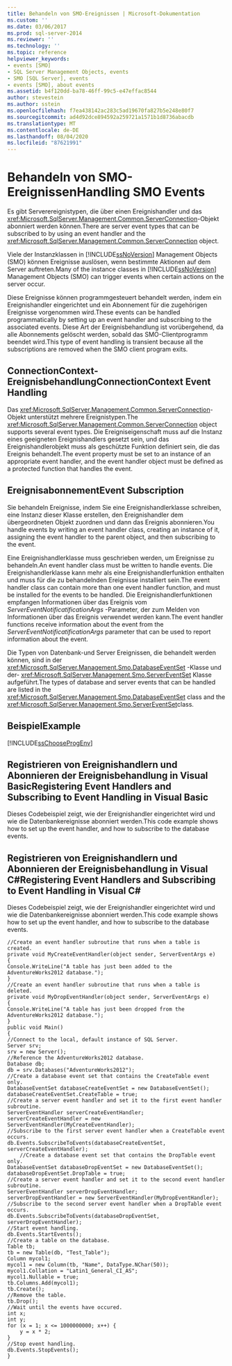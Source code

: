 ```yaml
---
title: Behandeln von SMO-Ereignissen | Microsoft-Dokumentation
ms.custom: ''
ms.date: 03/06/2017
ms.prod: sql-server-2014
ms.reviewer: ''
ms.technology: ''
ms.topic: reference
helpviewer_keywords:
- events [SMO]
- SQL Server Management Objects, events
- SMO [SQL Server], events
- events [SMO], about events
ms.assetid: b4f120dd-ba78-46ff-99c5-e47effac8544
author: stevestein
ms.author: sstein
ms.openlocfilehash: f7ea438142ac283c5ad19670fa827b5e248e80f7
ms.sourcegitcommit: ad4d92dce894592a259721a1571b1d8736abacdb
ms.translationtype: MT
ms.contentlocale: de-DE
ms.lasthandoff: 08/04/2020
ms.locfileid: "87621991"
---
```

# <a name="handling-smo-events"></a><span data-ttu-id="6d7e5-102">Behandeln von SMO-Ereignissen</span><span class="sxs-lookup"><span data-stu-id="6d7e5-102">Handling SMO Events</span></span>
  <span data-ttu-id="6d7e5-103">Es gibt Serverereignistypen, die über einen Ereignishandler und das <xref:Microsoft.SqlServer.Management.Common.ServerConnection>-Objekt abonniert werden können.</span><span class="sxs-lookup"><span data-stu-id="6d7e5-103">There are server event types that can be subscribed to by using an event handler and the <xref:Microsoft.SqlServer.Management.Common.ServerConnection> object.</span></span>  
  
 <span data-ttu-id="6d7e5-104">Viele der Instanzklassen in [!INCLUDE[ssNoVersion](../../../includes/ssnoversion-md.md)] Management Objects (SMO) können Ereignisse auslösen, wenn bestimmte Aktionen auf dem Server auftreten.</span><span class="sxs-lookup"><span data-stu-id="6d7e5-104">Many of the instance classes in [!INCLUDE[ssNoVersion](../../../includes/ssnoversion-md.md)] Management Objects (SMO) can trigger events when certain actions on the server occur.</span></span>  
  
 <span data-ttu-id="6d7e5-105">Diese Ereignisse können programmgesteuert behandelt werden, indem ein Ereignishandler eingerichtet und ein Abonnement für die zugehörigen Ereignisse vorgenommen wird.</span><span class="sxs-lookup"><span data-stu-id="6d7e5-105">These events can be handled programmatically by setting up an event handler and subscribing to the associated events.</span></span> <span data-ttu-id="6d7e5-106">Diese Art der Ereignisbehandlung ist vorübergehend, da alle Abonnements gelöscht werden, sobald das SMO-Clientprogramm beendet wird.</span><span class="sxs-lookup"><span data-stu-id="6d7e5-106">This type of event handling is transient because all the subscriptions are removed when the SMO client program exits.</span></span>  
  
## <a name="connectioncontext-event-handling"></a><span data-ttu-id="6d7e5-107">ConnectionContext-Ereignisbehandlung</span><span class="sxs-lookup"><span data-stu-id="6d7e5-107">ConnectionContext Event Handling</span></span>  
 <span data-ttu-id="6d7e5-108">Das <xref:Microsoft.SqlServer.Management.Common.ServerConnection>-Objekt unterstützt mehrere Ereignistypen.</span><span class="sxs-lookup"><span data-stu-id="6d7e5-108">The <xref:Microsoft.SqlServer.Management.Common.ServerConnection> object supports several event types.</span></span> <span data-ttu-id="6d7e5-109">Die Ereigniseigenschaft muss auf die Instanz eines geeigneten Ereignishandlers gesetzt sein, und das Ereignishandlerobjekt muss als geschützte Funktion definiert sein, die das Ereignis behandelt.</span><span class="sxs-lookup"><span data-stu-id="6d7e5-109">The event property must be set to an instance of an appropriate event handler, and the event handler object must be defined as a protected function that handles the event.</span></span>  
  
## <a name="event-subscription"></a><span data-ttu-id="6d7e5-110">Ereignisabonnement</span><span class="sxs-lookup"><span data-stu-id="6d7e5-110">Event Subscription</span></span>  
 <span data-ttu-id="6d7e5-111">Sie behandeln Ereignisse, indem Sie eine Ereignishandlerklasse schreiben, eine Instanz dieser Klasse erstellen, den Ereignishandler dem übergeordneten Objekt zuordnen und dann das Ereignis abonnieren.</span><span class="sxs-lookup"><span data-stu-id="6d7e5-111">You handle events by writing an event handler class, creating an instance of it, assigning the event handler to the parent object, and then subscribing to the event.</span></span>  
  
 <span data-ttu-id="6d7e5-112">Eine Ereignishandlerklasse muss geschrieben werden, um Ereignisse zu behandeln.</span><span class="sxs-lookup"><span data-stu-id="6d7e5-112">An event handler class must be written to handle events.</span></span> <span data-ttu-id="6d7e5-113">Die Ereignishandlerklasse kann mehr als eine Ereignishandlerfunktion enthalten und muss für die zu behandelnden Ereignisse installiert sein.</span><span class="sxs-lookup"><span data-stu-id="6d7e5-113">The event handler class can contain more than one event handler function, and must be installed for the events to be handled.</span></span> <span data-ttu-id="6d7e5-114">Die Ereignishandlerfunktionen empfangen Informationen über das Ereignis vom *ServerEventNotificatificationArgs* -Parameter, der zum Melden von Informationen über das Ereignis verwendet werden kann.</span><span class="sxs-lookup"><span data-stu-id="6d7e5-114">The event handler functions receive information about the event from the *ServerEventNotificatificationArgs* parameter that can be used to report information about the event.</span></span>  
  
 <span data-ttu-id="6d7e5-115">Die Typen von Datenbank-und Server Ereignissen, die behandelt werden können, sind in der <xref:Microsoft.SqlServer.Management.Smo.DatabaseEventSet> -Klasse und der- <xref:Microsoft.SqlServer.Management.Smo.ServerEventSet> Klasse aufgeführt.</span><span class="sxs-lookup"><span data-stu-id="6d7e5-115">The types of database and server events that can be handled are listed in the <xref:Microsoft.SqlServer.Management.Smo.DatabaseEventSet> class and the <xref:Microsoft.SqlServer.Management.Smo.ServerEventSet>class.</span></span>  
  
## <a name="example"></a><span data-ttu-id="6d7e5-116">Beispiel</span><span class="sxs-lookup"><span data-stu-id="6d7e5-116">Example</span></span>  
 [!INCLUDE[ssChooseProgEnv](../../../includes/sschooseprogenv-md.md)]  
  
## <a name="registering-event-handlers-and-subscribing-to-event-handling-in-visual-basic"></a><span data-ttu-id="6d7e5-117">Registrieren von Ereignishandlern und Abonnieren der Ereignisbehandlung in Visual Basic</span><span class="sxs-lookup"><span data-stu-id="6d7e5-117">Registering Event Handlers and Subscribing to Event Handling in Visual Basic</span></span>  
 <span data-ttu-id="6d7e5-118">Dieses Codebeispiel zeigt, wie der Ereignishandler eingerichtet wird und wie die Datenbankereignisse abonniert werden.</span><span class="sxs-lookup"><span data-stu-id="6d7e5-118">This code example shows how to set up the event handler, and how to subscribe to the database events.</span></span>  
  
<!-- TODO: review snippet reference  [!CODE [SMO How to#SMO_VBEvents1](SMO How to#SMO_VBEvents1)]  -->  
  
## <a name="registering-event-handlers-and-subscribing-to-event-handling-in-visual-c"></a><span data-ttu-id="6d7e5-119">Registrieren von Ereignishandlern und Abonnieren der Ereignisbehandlung in Visual C#</span><span class="sxs-lookup"><span data-stu-id="6d7e5-119">Registering Event Handlers and Subscribing to Event Handling in Visual C#</span></span>  
 <span data-ttu-id="6d7e5-120">Dieses Codebeispiel zeigt, wie der Ereignishandler eingerichtet wird und wie die Datenbankereignisse abonniert werden.</span><span class="sxs-lookup"><span data-stu-id="6d7e5-120">This code example shows how to set up the event handler, and how to subscribe to the database events.</span></span>  
  
```  
//Create an event handler subroutine that runs when a table is created.   
private void MyCreateEventHandler(object sender, ServerEventArgs e)   
{   
Console.WriteLine("A table has just been added to the AdventureWorks2012 database.");   
}   
//Create an event handler subroutine that runs when a table is deleted.   
private void MyDropEventHandler(object sender, ServerEventArgs e)   
{   
Console.WriteLine("A table has just been dropped from the AdventureWorks2012 database.");   
}   
public void Main()   
{   
//Connect to the local, default instance of SQL Server.   
Server srv;   
srv = new Server();   
//Reference the AdventureWorks2012 database.   
Database db;   
db = srv.Databases("AdventureWorks2012");   
//Create a database event set that contains the CreateTable event only.   
DatabaseEventSet databaseCreateEventSet = new DatabaseEventSet();   
databaseCreateEventSet.CreateTable = true;   
//Create a server event handler and set it to the first event handler subroutine.   
ServerEventHandler serverCreateEventHandler;   
serverCreateEventHandler = new ServerEventHandler(MyCreateEventHandler);   
//Subscribe to the first server event handler when a CreateTable event occurs.   
db.Events.SubscribeToEvents(databaseCreateEventSet, serverCreateEventHandler);   
    //Create a database event set that contains the DropTable event only.   
DatabaseEventSet databaseDropEventSet = new DatabaseEventSet();   
databaseDropEventSet.DropTable = true;   
//Create a server event handler and set it to the second event handler subroutine.   
ServerEventHandler serverDropEventHandler;   
serverDropEventHandler = new ServerEventHandler(MyDropEventHandler);   
//Subscribe to the second server event handler when a DropTable event occurs.   
db.Events.SubscribeToEvents(databaseDropEventSet, serverDropEventHandler);   
//Start event handling.   
db.Events.StartEvents();   
//Create a table on the database.   
Table tb;   
tb = new Table(db, "Test_Table");   
Column mycol1;   
mycol1 = new Column(tb, "Name", DataType.NChar(50));   
mycol1.Collation = "Latin1_General_CI_AS";   
mycol1.Nullable = true;   
tb.Columns.Add(mycol1);   
tb.Create();   
//Remove the table.   
tb.Drop();   
//Wait until the events have occured.   
int x;   
int y;   
for (x = 1; x <= 1000000000; x++) {   
    y = x * 2;   
}   
//Stop event handling.   
db.Events.StopEvents();   
}  
```  
  
  
